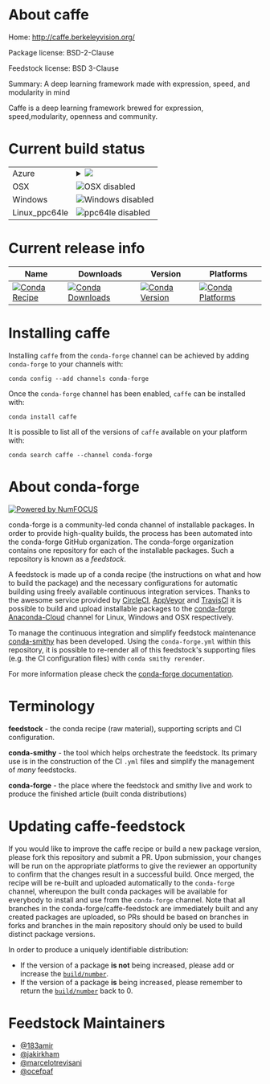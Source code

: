 About caffe
===========

Home: http://caffe.berkeleyvision.org/

Package license: BSD-2-Clause

Feedstock license: BSD 3-Clause

Summary: A deep learning framework made with expression, speed, and modularity in mind

Caffe is a deep learning framework brewed for expression, speed,modularity, openness and community.


Current build status
====================


<table>
    
  <tr>
    <td>Azure</td>
    <td>
      <details>
        <summary>
          <a href="https://dev.azure.com/conda-forge/feedstock-builds/_build/latest?definitionId=3777&branchName=master">
            <img src="https://dev.azure.com/conda-forge/feedstock-builds/_apis/build/status/caffe-feedstock?branchName=master">
          </a>
        </summary>
        <table>
          <thead><tr><th>Variant</th><th>Status</th></tr></thead>
          <tbody><tr>
              <td>linux_blas_implopenblaspython2.7</td>
              <td>
                <a href="https://dev.azure.com/conda-forge/feedstock-builds/_build/latest?definitionId=3777&branchName=master">
                  <img src="https://dev.azure.com/conda-forge/feedstock-builds/_apis/build/status/caffe-feedstock?branchName=master&jobName=linux&configuration=linux_blas_implopenblaspython2.7" alt="variant">
                </a>
              </td>
            </tr><tr>
              <td>linux_blas_implopenblaspython3.6</td>
              <td>
                <a href="https://dev.azure.com/conda-forge/feedstock-builds/_build/latest?definitionId=3777&branchName=master">
                  <img src="https://dev.azure.com/conda-forge/feedstock-builds/_apis/build/status/caffe-feedstock?branchName=master&jobName=linux&configuration=linux_blas_implopenblaspython3.6" alt="variant">
                </a>
              </td>
            </tr><tr>
              <td>linux_blas_implopenblaspython3.7</td>
              <td>
                <a href="https://dev.azure.com/conda-forge/feedstock-builds/_build/latest?definitionId=3777&branchName=master">
                  <img src="https://dev.azure.com/conda-forge/feedstock-builds/_apis/build/status/caffe-feedstock?branchName=master&jobName=linux&configuration=linux_blas_implopenblaspython3.7" alt="variant">
                </a>
              </td>
            </tr><tr>
              <td>linux_blas_implopenblaspython3.8</td>
              <td>
                <a href="https://dev.azure.com/conda-forge/feedstock-builds/_build/latest?definitionId=3777&branchName=master">
                  <img src="https://dev.azure.com/conda-forge/feedstock-builds/_apis/build/status/caffe-feedstock?branchName=master&jobName=linux&configuration=linux_blas_implopenblaspython3.8" alt="variant">
                </a>
              </td>
            </tr>
          </tbody>
        </table>
      </details>
    </td>
  </tr>
  <tr>
    <td>OSX</td>
    <td>
      <img src="https://img.shields.io/badge/OSX-disabled-lightgrey.svg" alt="OSX disabled">
    </td>
  </tr>
  <tr>
    <td>Windows</td>
    <td>
      <img src="https://img.shields.io/badge/Windows-disabled-lightgrey.svg" alt="Windows disabled">
    </td>
  </tr>
  <tr>
    <td>Linux_ppc64le</td>
    <td>
      <img src="https://img.shields.io/badge/ppc64le-disabled-lightgrey.svg" alt="ppc64le disabled">
    </td>
  </tr>
</table>

Current release info
====================

| Name | Downloads | Version | Platforms |
| --- | --- | --- | --- |
| [![Conda Recipe](https://img.shields.io/badge/recipe-caffe-green.svg)](https://anaconda.org/conda-forge/caffe) | [![Conda Downloads](https://img.shields.io/conda/dn/conda-forge/caffe.svg)](https://anaconda.org/conda-forge/caffe) | [![Conda Version](https://img.shields.io/conda/vn/conda-forge/caffe.svg)](https://anaconda.org/conda-forge/caffe) | [![Conda Platforms](https://img.shields.io/conda/pn/conda-forge/caffe.svg)](https://anaconda.org/conda-forge/caffe) |

Installing caffe
================

Installing `caffe` from the `conda-forge` channel can be achieved by adding `conda-forge` to your channels with:

```
conda config --add channels conda-forge
```

Once the `conda-forge` channel has been enabled, `caffe` can be installed with:

```
conda install caffe
```

It is possible to list all of the versions of `caffe` available on your platform with:

```
conda search caffe --channel conda-forge
```


About conda-forge
=================

[![Powered by NumFOCUS](https://img.shields.io/badge/powered%20by-NumFOCUS-orange.svg?style=flat&colorA=E1523D&colorB=007D8A)](http://numfocus.org)

conda-forge is a community-led conda channel of installable packages.
In order to provide high-quality builds, the process has been automated into the
conda-forge GitHub organization. The conda-forge organization contains one repository
for each of the installable packages. Such a repository is known as a *feedstock*.

A feedstock is made up of a conda recipe (the instructions on what and how to build
the package) and the necessary configurations for automatic building using freely
available continuous integration services. Thanks to the awesome service provided by
[CircleCI](https://circleci.com/), [AppVeyor](https://www.appveyor.com/)
and [TravisCI](https://travis-ci.com/) it is possible to build and upload installable
packages to the [conda-forge](https://anaconda.org/conda-forge)
[Anaconda-Cloud](https://anaconda.org/) channel for Linux, Windows and OSX respectively.

To manage the continuous integration and simplify feedstock maintenance
[conda-smithy](https://github.com/conda-forge/conda-smithy) has been developed.
Using the ``conda-forge.yml`` within this repository, it is possible to re-render all of
this feedstock's supporting files (e.g. the CI configuration files) with ``conda smithy rerender``.

For more information please check the [conda-forge documentation](https://conda-forge.org/docs/).

Terminology
===========

**feedstock** - the conda recipe (raw material), supporting scripts and CI configuration.

**conda-smithy** - the tool which helps orchestrate the feedstock.
                   Its primary use is in the construction of the CI ``.yml`` files
                   and simplify the management of *many* feedstocks.

**conda-forge** - the place where the feedstock and smithy live and work to
                  produce the finished article (built conda distributions)


Updating caffe-feedstock
========================

If you would like to improve the caffe recipe or build a new
package version, please fork this repository and submit a PR. Upon submission,
your changes will be run on the appropriate platforms to give the reviewer an
opportunity to confirm that the changes result in a successful build. Once
merged, the recipe will be re-built and uploaded automatically to the
`conda-forge` channel, whereupon the built conda packages will be available for
everybody to install and use from the `conda-forge` channel.
Note that all branches in the conda-forge/caffe-feedstock are
immediately built and any created packages are uploaded, so PRs should be based
on branches in forks and branches in the main repository should only be used to
build distinct package versions.

In order to produce a uniquely identifiable distribution:
 * If the version of a package **is not** being increased, please add or increase
   the [``build/number``](https://conda.io/docs/user-guide/tasks/build-packages/define-metadata.html#build-number-and-string).
 * If the version of a package **is** being increased, please remember to return
   the [``build/number``](https://conda.io/docs/user-guide/tasks/build-packages/define-metadata.html#build-number-and-string)
   back to 0.

Feedstock Maintainers
=====================

* [@183amir](https://github.com/183amir/)
* [@jakirkham](https://github.com/jakirkham/)
* [@marcelotrevisani](https://github.com/marcelotrevisani/)
* [@ocefpaf](https://github.com/ocefpaf/)

